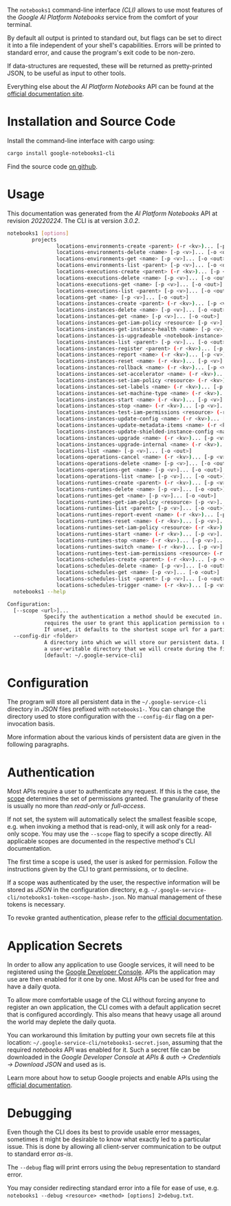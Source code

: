<!---
DO NOT EDIT !
This file was generated automatically from 'src/mako/cli/README.md.mako'
DO NOT EDIT !
-->
The `notebooks1` command-line interface *(CLI)* allows to use most features of the *Google AI Platform Notebooks* service from the comfort of your terminal.

By default all output is printed to standard out, but flags can be set to direct it into a file independent of your shell's
capabilities. Errors will be printed to standard error, and cause the program's exit code to be non-zero.

If data-structures are requested, these will be returned as pretty-printed JSON, to be useful as input to other tools.

Everything else about the *AI Platform Notebooks* API can be found at the
[official documentation site](https://cloud.google.com/notebooks/docs/).

# Installation and Source Code

Install the command-line interface with cargo using:

```bash
cargo install google-notebooks1-cli
```

Find the source code [on github](https://github.com/Byron/google-apis-rs/tree/main/gen/notebooks1-cli).

# Usage

This documentation was generated from the *AI Platform Notebooks* API at revision *20220224*. The CLI is at version *3.0.2*.

```bash
notebooks1 [options]
        projects
                locations-environments-create <parent> (-r <kv>)... [-p <v>]... [-o <out>]
                locations-environments-delete <name> [-p <v>]... [-o <out>]
                locations-environments-get <name> [-p <v>]... [-o <out>]
                locations-environments-list <parent> [-p <v>]... [-o <out>]
                locations-executions-create <parent> (-r <kv>)... [-p <v>]... [-o <out>]
                locations-executions-delete <name> [-p <v>]... [-o <out>]
                locations-executions-get <name> [-p <v>]... [-o <out>]
                locations-executions-list <parent> [-p <v>]... [-o <out>]
                locations-get <name> [-p <v>]... [-o <out>]
                locations-instances-create <parent> (-r <kv>)... [-p <v>]... [-o <out>]
                locations-instances-delete <name> [-p <v>]... [-o <out>]
                locations-instances-get <name> [-p <v>]... [-o <out>]
                locations-instances-get-iam-policy <resource> [-p <v>]... [-o <out>]
                locations-instances-get-instance-health <name> [-p <v>]... [-o <out>]
                locations-instances-is-upgradeable <notebook-instance> [-p <v>]... [-o <out>]
                locations-instances-list <parent> [-p <v>]... [-o <out>]
                locations-instances-register <parent> (-r <kv>)... [-p <v>]... [-o <out>]
                locations-instances-report <name> (-r <kv>)... [-p <v>]... [-o <out>]
                locations-instances-reset <name> (-r <kv>)... [-p <v>]... [-o <out>]
                locations-instances-rollback <name> (-r <kv>)... [-p <v>]... [-o <out>]
                locations-instances-set-accelerator <name> (-r <kv>)... [-p <v>]... [-o <out>]
                locations-instances-set-iam-policy <resource> (-r <kv>)... [-p <v>]... [-o <out>]
                locations-instances-set-labels <name> (-r <kv>)... [-p <v>]... [-o <out>]
                locations-instances-set-machine-type <name> (-r <kv>)... [-p <v>]... [-o <out>]
                locations-instances-start <name> (-r <kv>)... [-p <v>]... [-o <out>]
                locations-instances-stop <name> (-r <kv>)... [-p <v>]... [-o <out>]
                locations-instances-test-iam-permissions <resource> (-r <kv>)... [-p <v>]... [-o <out>]
                locations-instances-update-config <name> (-r <kv>)... [-p <v>]... [-o <out>]
                locations-instances-update-metadata-items <name> (-r <kv>)... [-p <v>]... [-o <out>]
                locations-instances-update-shielded-instance-config <name> (-r <kv>)... [-p <v>]... [-o <out>]
                locations-instances-upgrade <name> (-r <kv>)... [-p <v>]... [-o <out>]
                locations-instances-upgrade-internal <name> (-r <kv>)... [-p <v>]... [-o <out>]
                locations-list <name> [-p <v>]... [-o <out>]
                locations-operations-cancel <name> (-r <kv>)... [-p <v>]... [-o <out>]
                locations-operations-delete <name> [-p <v>]... [-o <out>]
                locations-operations-get <name> [-p <v>]... [-o <out>]
                locations-operations-list <name> [-p <v>]... [-o <out>]
                locations-runtimes-create <parent> (-r <kv>)... [-p <v>]... [-o <out>]
                locations-runtimes-delete <name> [-p <v>]... [-o <out>]
                locations-runtimes-get <name> [-p <v>]... [-o <out>]
                locations-runtimes-get-iam-policy <resource> [-p <v>]... [-o <out>]
                locations-runtimes-list <parent> [-p <v>]... [-o <out>]
                locations-runtimes-report-event <name> (-r <kv>)... [-p <v>]... [-o <out>]
                locations-runtimes-reset <name> (-r <kv>)... [-p <v>]... [-o <out>]
                locations-runtimes-set-iam-policy <resource> (-r <kv>)... [-p <v>]... [-o <out>]
                locations-runtimes-start <name> (-r <kv>)... [-p <v>]... [-o <out>]
                locations-runtimes-stop <name> (-r <kv>)... [-p <v>]... [-o <out>]
                locations-runtimes-switch <name> (-r <kv>)... [-p <v>]... [-o <out>]
                locations-runtimes-test-iam-permissions <resource> (-r <kv>)... [-p <v>]... [-o <out>]
                locations-schedules-create <parent> (-r <kv>)... [-p <v>]... [-o <out>]
                locations-schedules-delete <name> [-p <v>]... [-o <out>]
                locations-schedules-get <name> [-p <v>]... [-o <out>]
                locations-schedules-list <parent> [-p <v>]... [-o <out>]
                locations-schedules-trigger <name> (-r <kv>)... [-p <v>]... [-o <out>]
  notebooks1 --help

Configuration:
  [--scope <url>]...
            Specify the authentication a method should be executed in. Each scope
            requires the user to grant this application permission to use it.
            If unset, it defaults to the shortest scope url for a particular method.
  --config-dir <folder>
            A directory into which we will store our persistent data. Defaults to
            a user-writable directory that we will create during the first invocation.
            [default: ~/.google-service-cli]

```

# Configuration

The program will store all persistent data in the `~/.google-service-cli` directory in *JSON* files prefixed with `notebooks1-`.  You can change the directory used to store configuration with the `--config-dir` flag on a per-invocation basis.

More information about the various kinds of persistent data are given in the following paragraphs.

# Authentication

Most APIs require a user to authenticate any request. If this is the case, the [scope][scopes] determines the 
set of permissions granted. The granularity of these is usually no more than *read-only* or *full-access*.

If not set, the system will automatically select the smallest feasible scope, e.g. when invoking a
method that is read-only, it will ask only for a read-only scope. 
You may use the `--scope` flag to specify a scope directly. 
All applicable scopes are documented in the respective method's CLI documentation.

The first time a scope is used, the user is asked for permission. Follow the instructions given 
by the CLI to grant permissions, or to decline.

If a scope was authenticated by the user, the respective information will be stored as *JSON* in the configuration
directory, e.g. `~/.google-service-cli/notebooks1-token-<scope-hash>.json`. No manual management of these tokens
is necessary.

To revoke granted authentication, please refer to the [official documentation][revoke-access].

# Application Secrets

In order to allow any application to use Google services, it will need to be registered using the 
[Google Developer Console][google-dev-console]. APIs the application may use are then enabled for it
one by one. Most APIs can be used for free and have a daily quota.

To allow more comfortable usage of the CLI without forcing anyone to register an own application, the CLI
comes with a default application secret that is configured accordingly. This also means that heavy usage
all around the world may deplete the daily quota.

You can workaround this limitation by putting your own secrets file at this location: 
`~/.google-service-cli/notebooks1-secret.json`, assuming that the required *notebooks* API 
was enabled for it. Such a secret file can be downloaded in the *Google Developer Console* at 
*APIs & auth -> Credentials -> Download JSON* and used as is.

Learn more about how to setup Google projects and enable APIs using the [official documentation][google-project-new].


# Debugging

Even though the CLI does its best to provide usable error messages, sometimes it might be desirable to know
what exactly led to a particular issue. This is done by allowing all client-server communication to be 
output to standard error *as-is*.

The `--debug` flag will print errors using the `Debug` representation to standard error.

You may consider redirecting standard error into a file for ease of use, e.g. `notebooks1 --debug <resource> <method> [options] 2>debug.txt`.


[scopes]: https://developers.google.com/+/api/oauth#scopes
[revoke-access]: http://webapps.stackexchange.com/a/30849
[google-dev-console]: https://console.developers.google.com/
[google-project-new]: https://developers.google.com/console/help/new/